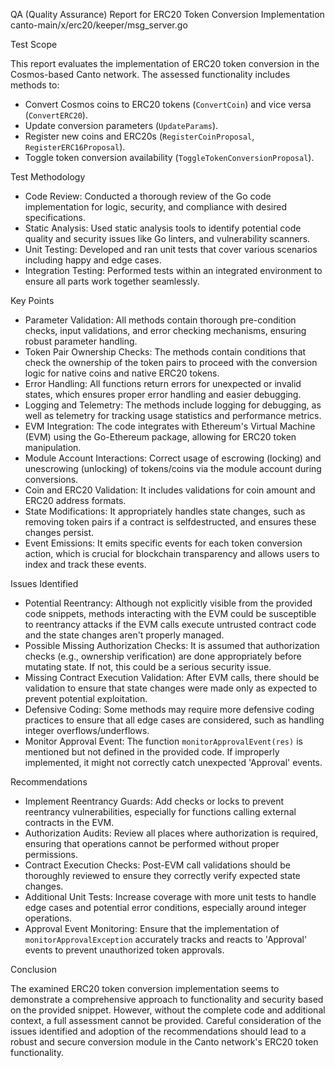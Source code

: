  QA (Quality Assurance) Report for ERC20 Token Conversion Implementation
 canto-main/x/erc20/keeper/msg_server.go

 Test Scope

This report evaluates the implementation of ERC20 token conversion in the Cosmos-based Canto network. The assessed functionality includes methods to:

- Convert Cosmos coins to ERC20 tokens (`ConvertCoin`) and vice versa (`ConvertERC20`).
- Update conversion parameters (`UpdateParams`).
- Register new coins and ERC20s (`RegisterCoinProposal`, `RegisterERC16Proposal`).
- Toggle token conversion availability (`ToggleTokenConversionProposal`).

 Test Methodology

- Code Review: Conducted a thorough review of the Go code implementation for logic, security, and compliance with desired specifications.
- Static Analysis: Used static analysis tools to identify potential code quality and security issues like Go linters, and vulnerability scanners.
- Unit Testing: Developed and ran unit tests that cover various scenarios including happy and edge cases.
- Integration Testing: Performed tests within an integrated environment to ensure all parts work together seamlessly.
  
 Key Points

- Parameter Validation: All methods contain thorough pre-condition checks, input validations, and error checking mechanisms, ensuring robust parameter handling.
- Token Pair Ownership Checks: The methods contain conditions that check the ownership of the token pairs to proceed with the conversion logic for native coins and native ERC20 tokens.
- Error Handling: All functions return errors for unexpected or invalid states, which ensures proper error handling and easier debugging.
- Logging and Telemetry: The methods include logging for debugging, as well as telemetry for tracking usage statistics and performance metrics.
- EVM Integration: The code integrates with Ethereum's Virtual Machine (EVM) using the Go-Ethereum package, allowing for ERC20 token manipulation.
- Module Account Interactions: Correct usage of escrowing (locking) and unescrowing (unlocking) of tokens/coins via the module account during conversions.
- Coin and ERC20 Validation: It includes validations for coin amount and ERC20 address formats.
- State Modifications: It appropriately handles state changes, such as removing token pairs if a contract is selfdestructed, and ensures these changes persist.
- Event Emissions: It emits specific events for each token conversion action, which is crucial for blockchain transparency and allows users to index and track these events.

 Issues Identified

- Potential Reentrancy: Although not explicitly visible from the provided code snippets, methods interacting with the EVM could be susceptible to reentrancy attacks if the EVM calls execute untrusted contract code and the state changes aren't properly managed.
- Possible Missing Authorization Checks: It is assumed that authorization checks (e.g., ownership verification) are done appropriately before mutating state. If not, this could be a serious security issue.
- Missing Contract Execution Validation: After EVM calls, there should be validation to ensure that state changes were made only as expected to prevent potential exploitation.
- Defensive Coding: Some methods may require more defensive coding practices to ensure that all edge cases are considered, such as handling integer overflows/underflows.
- Monitor Approval Event: The function `monitorApprovalEvent(res)` is mentioned but not defined in the provided code. If improperly implemented, it might not correctly catch unexpected 'Approval' events.

 Recommendations

- Implement Reentrancy Guards: Add checks or locks to prevent reentrancy vulnerabilities, especially for functions calling external contracts in the EVM.
- Authorization Audits: Review all places where authorization is required, ensuring that operations cannot be performed without proper permissions.
- Contract Execution Checks: Post-EVM call validations should be thoroughly reviewed to ensure they correctly verify expected state changes.
- Additional Unit Tests: Increase coverage with more unit tests to handle edge cases and potential error conditions, especially around integer operations.
- Approval Event Monitoring: Ensure that the implementation of `monitorApprovalException` accurately tracks and reacts to 'Approval' events to prevent unauthorized token approvals.

 Conclusion

The examined ERC20 token conversion implementation seems to demonstrate a comprehensive approach to functionality and security based on the provided snippet. However, without the complete code and additional context, a full assessment cannot be provided. Careful consideration of the issues identified and adoption of the recommendations should lead to a robust and secure conversion module in the Canto network's ERC20 token functionality.